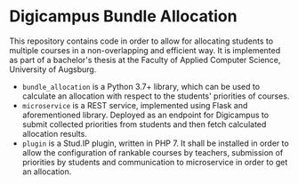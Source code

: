 # Digicampus Bundle Allocation

This repository contains code in order to allow for allocating students to multiple courses in a non-overlapping and efficient way. It is implemented as part of a bachelor's thesis at the Faculty of Applied Computer Science, University of Augsburg.

- `bundle_allocation` is a Python 3.7+ library, which can be used to calculate an allocation with respect to the students' priorities of courses.
- `microservice` is a REST service, implemented using Flask and aforementioned library. Deployed as an endpoint for Digicampus to submit collected priorities from students and then fetch calculated allocation results.
- `plugin` is a Stud.IP plugin, written in PHP 7. It shall be installed in order to allow the configuration of rankable courses by teachers, submission of priorities by students and communication to microservice in order to get an allocation. 